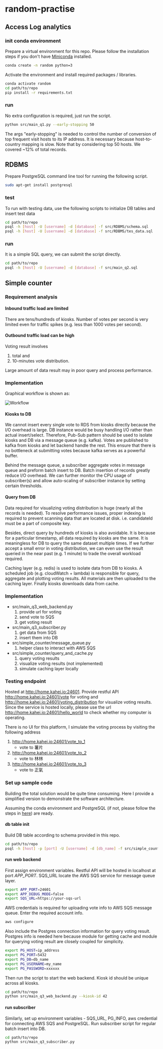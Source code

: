 # random-practise

## Access Log analytics

### init conda environment

Prepare a virtual environment for this repo. Please follow the installation steps if you don't have 
[Miniconda](https://docs.conda.io/en/latest/miniconda.html#) installed.

```bash
conda create -n random python=3
```

Activate the environment and install required packages / libraries.

```bash
conda activate random
cd path/to/repo
pip install -r requirements.txt
```

### run

No extra configuration is required, just run the script.

```bash
python src/main_q1.py --early-stopping 50
```

The args "early-stopping" is needed to control the number of conversion of top frequent visit hosts to its IP address.
It is necessary because host-to-country mapping is slow.
Note that by considering top 50 hosts. We covered ~12% of total records.

## RDBMS

Prepare PostgreSQL command line tool for running the following script.

```bash
sudo apt-get install postgresql
```

### test

To run with testing data, use the following scripts to initialize DB tables and insert test data
```bash
cd path/to/repo
psql -h [host] -U [username] -d [database] -f src/RDBMS/schema.sql
psql -h [host] -U [username] -d [database] -f src/RDBMS/tes_data.sql
```

### run

It is a simple SQL query, we can submit the script directly.

```bash
cd path/to/repo
psql -h [host] -U [username] -d [database] -f src/main_q2.sql
```

## Simple counter

### Requirement analysis

#### Inbound traffic load are limited

There are tens/hundreds of kiosks. 
Number of votes per second is very limited even for traffic spikes (e.g. less than 1000 votes per second).

#### Outbound traffic load can be high

Voting result involves

1. total and 
1. 10-minutes vote distribution.

Large amount of data result may in poor query and process performance.

### Implementation

Graphical workflow is shown as:

![Workflow](https://github.com/kaheicanaan/random-practise/blob/master/src/simple_counter/mermaid-diagram-20200126214848.svg)

#### Kiosks to DB

We cannot insert every single vote to RDS from kiosks directly because the I/O overhead is large.
DB instance would be busy handling I/O rather than actual insert/select.
Therefore, Pub-Sub pattern should be used to isolate kiosks and DB via a message queue (e.g. kafka).
Votes are published to kafka from kiosks and let backend handle the rest.
This ensure that there is no bottleneck at submitting votes because kafka serves as a powerful buffer. 

Behind the message queue, a subscriber aggregate votes in message queue and preform batch insert to DB. 
Batch insertion of records greatly reduce I/O overhead. 
We can further monitor the CPU usage of subscriber(s) and allow auto-scaling of subscriber instance by setting certain thresholds.

#### Query from DB

Data required for visualizing voting distribution is huge (nearly all the records is needed).
To resolve performance issues, proper indexing is required to prevent scanning data that are located at disk.
i.e. candidateId must be a part of composite key.

Besides, direct query by hundreds of kiosks is also avoidable.
It is because for a particular timestamp, all data required by kiosks are the same.
It is meaningless for DB to query the same dataset multiple times.
If we further accept a small error in voting distribution, we can even use the result queried in the near past 
(e.g. 1 minute) to trade the overall workload required.

Caching layer (e.g. redis) is used to isolate data from DB to kiosks.
A scheduled job (e.g. cloudWatch + lambda) is responsible for query, aggregate and plotting voting results. 
All materials are then uploaded to the caching layer. Finally kiosks downloads data from cache.  

### Implementation

* src/main_q3_web_backend.py
    1. provide url for voting
    1. send vote to SQS
    1. get voting result
* src/main_q3_subscriber.py
    1. get data from SQS
    1. insert them into DB
* src/simple_counter/message_queue.py
    1. helper class to interact with AWS SQS
* src/simple_counter/query_and_cache.py
    1. query voting results
    1. visualize voting results (not implemented)
    1. simulate caching layer locally

### Testing endpoint

Hosted at http://home.kahei.io:24601. 
Provide restful API http://home.kahei.io:24601/vote for voting and http://home.kahei.io:24601/voting_distribution for visualize voting results.
Since the service is hosted locally, please use the url http://home.kahei.io:24601/hello_world to check whether my computer is operating.

There is no UI for this platform, I simulate the voting process by visiting the following address

1. http://home.kahei.io:24601/vote_to_1
    * vote to 薯片
1. http://home.kahei.io:24601/vote_to_2
    * vote to 林林
1. http://home.kahei.io:24601/vote_to_3
    * vote to 正氣

### Set up sample code

Building the total solution would be quite time consuming.
Here I provide a simplified version to demonstrate the software architecture.

Assuming the conda environment and PostgreSQL (if not, please follow the steps in [here](https://www.postgresql.org/download/linux/ubuntu/)) are ready.

#### db table init

Build DB table according to schema provided in this repo.
```bash
cd path/to/repo
psql -h [host] -p [port] -U [username] -d [db_name] -f src/simple_counter/db_schema.sql
``` 

#### run web backend

First assign environment variables. Restful API will be hosted in localhost at port *APP_PORT*. 
SQS_URL locate the AWS SQS service for message queue layer.
```bash
export APP_PORT=24601
export APP_DEBUG_MODE=false
export SQS_URL=https://your-sqs-url
```

AWS credentials is required for uploading vote info to AWS SQS message queue. Enter the required account info.
```bash
aws configure
```

Also include the Postgres connection information for query voting result.
Postgres info is needed here because module for getting cache and module for querying voting result are closely coupled for simplicity.
```bash
export PG_HOST=ip_address
export PG_PORT=5432
export PG_DB=db_name
export PG_USERNAME=my_name
export PG_PASSWORD=xxxxxx
```

Then run the script to start the web backend. Kiosk id should be unique across all kiosks.
```bash
cd path/to/repo
python src/main_q3_web_backend.py --kiosk-id 42
```

#### run subscriber

Similarly, set up environment variables - SQS_URL, PG_INFO, aws credential for connecting AWS SQS and PostgreSQL.
Run subscriber script for regular batch insert into DB.

```bash
cd path/to/repo
python src/main_q3_subscriber.py
```
